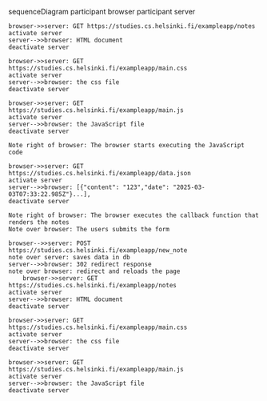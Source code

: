 sequenceDiagram
    participant browser
    participant server

    browser->>server: GET https://studies.cs.helsinki.fi/exampleapp/notes
    activate server
    server-->>browser: HTML document
    deactivate server

    browser->>server: GET https://studies.cs.helsinki.fi/exampleapp/main.css
    activate server
    server-->>browser: the css file
    deactivate server

    browser->>server: GET https://studies.cs.helsinki.fi/exampleapp/main.js
    activate server
    server-->>browser: the JavaScript file
    deactivate server

    Note right of browser: The browser starts executing the JavaScript code

    browser->>server: GET https://studies.cs.helsinki.fi/exampleapp/data.json
    activate server
    server-->>browser: [{"content": "123","date": "2025-03-03T07:33:22.985Z"}...],
    deactivate server

    Note right of browser: The browser executes the callback function that renders the notes
    Note over browser: The users submits the form

    browser-->>server: POST https://studies.cs.helsinki.fi/exampleapp/new_note
    note over server: saves data in db
    server-->>browser: 302 redirect response
    note over browser: redirect and reloads the page
        browser->>server: GET https://studies.cs.helsinki.fi/exampleapp/notes
    activate server
    server-->>browser: HTML document
    deactivate server

    browser->>server: GET https://studies.cs.helsinki.fi/exampleapp/main.css
    activate server
    server-->>browser: the css file
    deactivate server

    browser->>server: GET https://studies.cs.helsinki.fi/exampleapp/main.js
    activate server
    server-->>browser: the JavaScript file
    deactivate server
